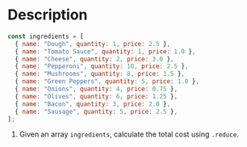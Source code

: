 # Description

```js
const ingredients = [
  { name: "Dough", quantity: 1, price: 2.5 },
  { name: "Tomato Sauce", quantity: 1, price: 1.0 },
  { name: "Cheese", quantity: 2, price: 3.0 },
  { name: "Pepperoni", quantity: 10, price: 2.5 },
  { name: "Mushrooms", quantity: 8, price: 1.5 },
  { name: "Green Peppers", quantity: 5, price: 1.0 },
  { name: "Onions", quantity: 4, price: 0.75 },
  { name: "Olives", quantity: 6, price: 1.25 },
  { name: "Bacon", quantity: 3, price: 2.0 },
  { name: "Sausage", quantity: 5, price: 2.5 },
];
```

1. Given an array `ingredients`, calculate the total cost using `.reduce`.
